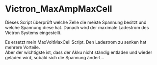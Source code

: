 # Victron_MaxAmpMaxCell
Dieses Script überprüft welche Zelle die meiste Spannung besitzt und welche Spannung diese hat. Danach wird der maximale Ladestrom des Victron Systems eingestellt.

Es ersetzt mein MaxVoltMaxCell Script. Den Ladestrom zu senken hat mehrere Vorteile.<br>
Aber der wichtigste ist, dass der Akku nicht ständig entladen und wieder geladen wird, sobald sich die Spannung ändert...
